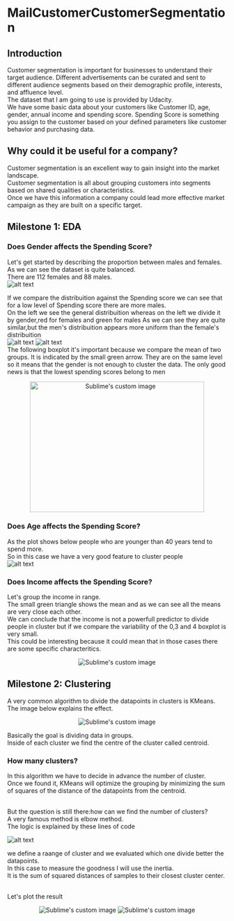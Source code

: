 # MailCustomerCustomerSegmentation

## Introduction
Customer segmentation is important for businesses to understand their target audience. Different advertisements can be curated and sent to different audience segments based on their demographic profile, interests, and affluence level.<br/>
The dataset that I am going to use is provided by Udacity.<br/>
We have some basic data about your customers like Customer ID, age, gender, annual income and spending score.
Spending Score is something you assign to the customer based on your defined parameters like customer behavior and purchasing data.<br/>

## Why could it be useful for a company?
Customer segmentation is an excellent way to gain insight into the market landscape.<br/> 
Customer segmentation is all about grouping customers into segments based on shared qualities or characteristics.<br/>
Once we have this information a company could lead more effective market campaign as they are built on a specific target.

## Milestone 1: EDA

### Does Gender affects the Spending Score?
Let's get started by describing the proportion between males and females.<br/> 
As we can see the dataset is quite balanced.<br/> 
There are 112 females and 88 males.<br/> 
![alt text](https://github.com/alessandroNarcisi96/MailCustomerCustomerSegmentation/blob/master/images/gender_barplot.png)<br/>

If we compare the distribuition against the Spending score we can see that for a low level of Spending score there are more males.<br/> 
On the left we see the general distribuition whereas on the left we divide it by gender,red for females and green for males
As we can see they are quite similar,but the men's distribuition appears more uniform than the female's distribuition<br/> 
![alt text](https://github.com/alessandroNarcisi96/MailCustomerCustomerSegmentation/blob/master/images/spendingScore.png)
![alt text](https://github.com/alessandroNarcisi96/MailCustomerCustomerSegmentation/blob/master/images/spendingScore_gender.png)<br/>
The following boxplot it's important because we compare the mean of two groups.
It is indicated by the small green arrow.
They are on the same level so it means that the gender is not enough to cluster the data.
The only good news is that the lowest spending scores belong to men
<p align="center">
  <img src="https://github.com/alessandroNarcisi96/MailCustomerCustomerSegmentation/blob/master/images/boxplot_gender.png" width="400" height="300" alt="Sublime's custom image"/>
</p>


### Does Age affects the Spending Score?
As the plot shows below people who are younger than 40 years tend to spend more.<br/> 
So in this case we have a very good feature to cluster people<br/> 
![alt text](https://github.com/alessandroNarcisi96/MailCustomerCustomerSegmentation/blob/master/images/Age_SpendingScore.png)<br/>

### Does Income affects the Spending Score?
Let's group the income in range.<br/> 
The small green triangle shows the mean and as we can see all the means are very close each other.<br/> 
We can conclude that the income is not a powerfull predictor to divide people in cluster but if we compare the variability of the 0,3 and 4 boxplot is very small.<br/> 
This could be interesting because it could mean that in those cases there are some specific characteritics.<br/> 
<p align="center">
  <img src="https://github.com/alessandroNarcisi96/MailCustomerCustomerSegmentation/blob/master/images/IncomeRange.png" alt="Sublime's custom image"/>
</p>

## Milestone 2: Clustering
A very common algorithm to divide the datapoints in clusters is KMeans.<br/>
The image below explains the effect.<br/>
<p align="center">
  <img src="https://github.com/alessandroNarcisi96/MailCustomerCustomerSegmentation/blob/master/images/cluster.png" alt="Sublime's custom image"/>
</p>
Basically the goal is dividing data in groups.<br/>
Inside of each cluster we find the centre of the cluster called centroid.<br/>

### How many clusters?
In this algorithm  we have to decide in advance the number of cluster.<br/>
Once we found it, KMeans will optimize the grouping by minimizing the sum of squares of the distance of the datapoints from the centroid.<br/><br/>

But the question is still there:how can we find the number of clusters?<br/>
A very famous method is elbow method.<br/>
The logic is explained by these lines of code<br/>

![alt text](https://github.com/alessandroNarcisi96/MailCustomerCustomerSegmentation/blob/master/images/code.png)<br/>

we define a raange of cluster and we evaluated which one divide better the datapoints.<br/>
In this case to measure the goodness I will use the inertia.<br/>
It is the sum of squared distances of samples to their closest cluster center.<br/><br/>

Let's plot the result
<p align="center">
  <img src="https://github.com/alessandroNarcisi96/MailCustomerCustomerSegmentation/blob/master/images/elbow.png" alt="Sublime's custom image"/>
    <img src="https://github.com/alessandroNarcisi96/MailCustomerCustomerSegmentation/blob/master/images/cluster3d.png" alt="Sublime's custom image"/>

</p>
